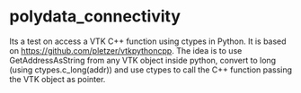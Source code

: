 # polydata_connectivity
Its a test on access a VTK C++ function using ctypes in Python. It is based on https://github.com/pletzer/vtkpythoncpp. The idea is to use GetAddressAsString from any VTK object inside python, convert to long (using ctypes.c_long(addr)) and use ctypes to call the C++ function passing the VTK object as pointer.
